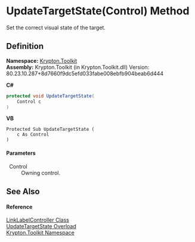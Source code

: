 # UpdateTargetState(Control) Method


Set the correct visual state of the target.



## Definition
**Namespace:** <a href="79d2eac2-21f4-54ff-7552-b20c33c30600.md">Krypton.Toolkit</a>  
**Assembly:** Krypton.Toolkit (in Krypton.Toolkit.dll) Version: 80.23.10.287+8d7660f9dc5efd033fabe008ebfb904beab6d444

**C#**
``` C#
protected void UpdateTargetState(
	Control c
)
```
**VB**
``` VB
Protected Sub UpdateTargetState ( 
	c As Control
)
```



#### Parameters
<dl><dt>  Control</dt><dd>Owning control.</dd></dl>

## See Also


#### Reference
<a href="ea1542bd-3701-733a-1aae-4563bf322263.md">LinkLabelController Class</a>  
<a href="a6aa6650-3f29-0188-7fe9-d9d6df39c45b.md">UpdateTargetState Overload</a>  
<a href="79d2eac2-21f4-54ff-7552-b20c33c30600.md">Krypton.Toolkit Namespace</a>  
